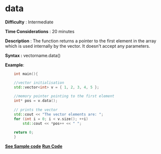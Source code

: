 # data

**Difficulty** : Intermediate

**Time Considerations** : 20 minutes

**Description** : The function returns a pointer to the first element in the array which is used internally by the vector. It doesn't accept any parameters.

**Syntax :** vectorname.data()

**Example**:

```cpp
    int main(){

    //vector initialisation
    std::vector<int> v = { 1, 2, 3, 4, 5 };
    
    //memory pointer pointing to the first element
    int* pos = v.data(); 
  
    // prints the vector 
    std::cout << "The vector elements are: "; 
    for (int i = 0; i < v.size(); ++i) 
        std::cout << *pos++ << " "; 
  
    return 0;
    }
```
**[See Sample code](../snippets/vector/data.cpp)**
**[Run Code](https://rextester.com/JNDX43230)**